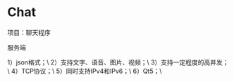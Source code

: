 # Chat

项目：聊天程序

服务端

1）json格式；\\
2）支持文字、语音、图片、视频；\\
3）支持一定程度的高并发；\\
4）TCP协议；\\
5）同时支持IPv4和IPv6；\\
6）Qt5；\\
